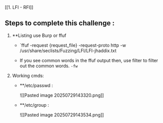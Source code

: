 
[[1. LFI - RFI]]
## Steps to complete this challenge : 

1. **Listing use Burp or ffuf

	- `ffuf -request {request_file} -request-proto http -w /usr/share/seclists/Fuzzing/LFI/LFI-jhaddix.txt

	- If you see common words in the ffuf output then, use filter to filter out the common words. `-fw`

2. Working cmds: 

	- **/etc/passwd : 
		
		![[Pasted image 20250729143320.png]]

	- **/etc/group : 

		![[Pasted image 20250729143534.png]]